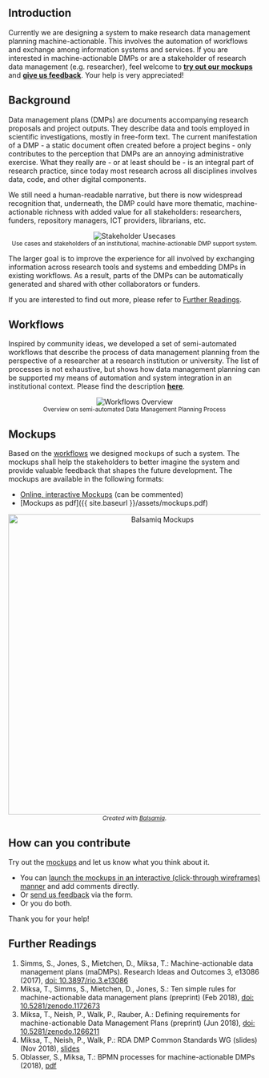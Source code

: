 ## Introduction
Currently we are designing a system to make research data management planning machine-actionable. This involves the automation of workflows and exchange among information systems and services. If you are interested in machine-actionable DMPs or are a stakeholder of research data management (e.g. researcher), feel welcome to [**try out our mockups**](#mockups) and [**give us feedback**](#how-can-you-contribute). Your help is very appreciated!

## Background
Data management plans (DMPs) are documents accompanying research proposals and project outputs. They describe data and tools employed in scientific investigations, mostly in free-form text.
The current manifestation of a DMP - a static document often created before a project begins - only contributes to the perception that DMPs are an annoying administrative exercise. What they really are - or at least should be - is an integral part of research practice, since today most research across all disciplines involves data, code, and other digital components.

We still need a human-readable narrative, but there is now widespread recognition that, underneath, the DMP could have more thematic, machine-actionable richness with added value for all stakeholders: researchers, funders, repository managers, ICT providers, librarians, etc.

<p align="center">
	<img src="{{ site.baseurl }}/assets/stakeholder_usecases.png" alt="Stakeholder Usecases"/>
	<br>
	<small>Use cases and stakeholders of an institutional, machine-actionable DMP support system.</small>
</p>

The larger goal is to improve the experience for all involved by exchanging information across research tools and systems and embedding DMPs in existing workflows. As a result, parts of the DMPs can be automatically generated and shared with other collaborators or funders.

If you are interested to find out more, please refer to [Further Readings](#further-readings).

## Workflows
Inspired by community ideas, we developed a set of semi-automated workflows that describe the process of data management planning from the perspective of a researcher at a research institution or university. The list of processes is not exhaustive, but shows how data management planning can be supported my means of automation and system integration in an institutional context. Please find the description [**here**](http://rda-ws-tpdl2018.sysresearch.org/documents/2018-TPDL-Porto-Handout-BPMN.pdf).

<p align="center">
	<img src="{{ site.baseurl }}/assets/workflows_overview.png" alt="Workflows Overview"/>
	<br>
	<small>Overview on semi-automated Data Management Planning Process</small>
</p>

## Mockups
Based on the [workflows](#workflows) we designed mockups of such a system. The mockups shall help the stakeholders to better imagine the system and provide valuable feedback that shapes the future development. The mockups are available in the following formats:
- [Online, interactive Mockups](https://balsamiq.cloud/syaiodq/pmy3rqs) (can be commented)
- [Mockups as pdf]({{ site.baseurl }}/assets/mockups.pdf)

<p align="center">
	<a href="https://balsamiq.cloud/syaiodq/pmy3rqs">
		<img src="{{ site.baseurl }}/assets/dmap_home.png" width="600" alt="Balsamiq Mockups"/>
	</a>
	<br>
	<em><small> Created with <a href="https://balsamiq.com">Balsamiq</a>.</small></em>
</p>

## How can you contribute
Try out the [mockups](#mockups) and let us know what you think about it.
- You can [launch the mockups in an interactive (click-through wireframes) manner](https://balsamiq.cloud/syaiodq/pmy3rqs) and add comments directly.
- Or [send us feedback](https://docs.google.com/forms/d/e/1FAIpQLSf-vBKKPRhoe-E4-U9s3-VHB7w4345iLm72AYA3E-PTTT925Q/viewform?usp=sf_link) via the form.
- Or you do both.

Thank you for your help!

## Further Readings
1. Simms, S., Jones, S., Mietchen, D., Miksa, T.: Machine-actionable data management plans (maDMPs). Research Ideas and Outcomes 3, e13086 (2017), [doi: 10.3897/rio.3.e13086](https://doi.org/10.3897/rio.3.e13086)
2. Miksa, T., Simms, S., Mietchen, D., Jones, S.: Ten simple rules for machine-actionable data management plans (preprint) (Feb 2018), [doi: 10.5281/zenodo.1172673](https://doi.org/10.5281/zenodo.1172673)
3. Miksa, T., Neish, P., Walk, P., Rauber, A.: Defining requirements for machine-actionable Data Management Plans (preprint) (Jun 2018), [doi: 10.5281/zenodo.1266211](https://doi.org/10.5281/zenodo.1266211)
4. Miksa, T., Neish, P., Walk, P.: RDA DMP Common Standards WG (slides) (Nov 2018), [slides](https://www.rd-alliance.org/system/files/documents/2018-RDA-DMP-Plenary-Gaborone.pdf)
5. Oblasser, S., Miksa, T.: BPMN processes for machine-actionable DMPs (2018), [pdf](http://rda-ws-tpdl2018.sysresearch.org/documents/2018-TPDL-Porto-Handout-BPMN.pdf)

